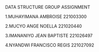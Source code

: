  DATA STRUCTURE GROUP ASSIGNMENT


1.MUHAYIMANA AMBROISE 221003300

2.MUCYO ANGE NOELLA   221020440


3.IMANANIYO JEAN BAPTISTE 221026497


4.NYANDWI FRANCISCO REGIS 221027092